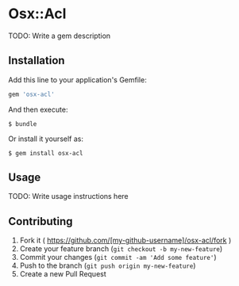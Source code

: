 # Osx::Acl

TODO: Write a gem description

## Installation

Add this line to your application's Gemfile:

```ruby
gem 'osx-acl'
```

And then execute:

    $ bundle

Or install it yourself as:

    $ gem install osx-acl

## Usage

TODO: Write usage instructions here

## Contributing

1. Fork it ( https://github.com/[my-github-username]/osx-acl/fork )
2. Create your feature branch (`git checkout -b my-new-feature`)
3. Commit your changes (`git commit -am 'Add some feature'`)
4. Push to the branch (`git push origin my-new-feature`)
5. Create a new Pull Request
